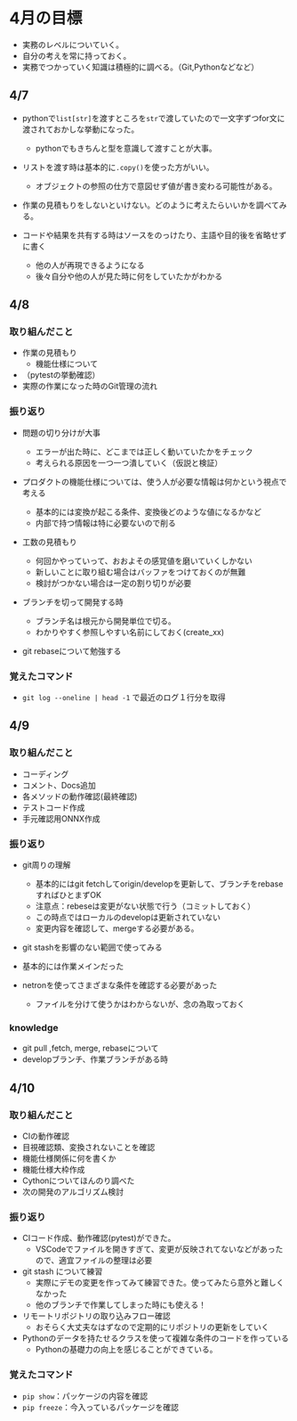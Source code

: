 # 4月の目標
- 実務のレベルについていく。
- 自分の考えを常に持っておく。
- 実務でつかっていく知識は積極的に調べる。（Git,Pythonなどなど）


## 4/7
- pythonで`list[str]`を渡すところを`str`で渡していたので一文字ずつfor文に渡されておかしな挙動になった。
  - pythonでもきちんと型を意識して渡すことが大事。

- リストを渡す時は基本的に`.copy()`を使った方がいい。
  - オブジェクトの参照の仕方で意図せず値が書き変わる可能性がある。

- 作業の見積もりをしないといけない。どのように考えたらいいかを調べてみる。
  
- コードや結果を共有する時はソースをのっけたり、主語や目的後を省略せずに書く
  - 他の人が再現できるようになる
  - 後々自分や他の人が見た時に何をしていたかがわかる

## 4/8
### 取り組んだこと
- 作業の見積もり
  - 機能仕様について 
- （pytestの挙動確認）
- 実際の作業になった時のGit管理の流れ


### 振り返り
- 問題の切り分けが大事
  - エラーが出た時に、どこまでは正しく動いていたかをチェック
  - 考えられる原因を一つ一つ潰していく（仮説と検証）

- プロダクトの機能仕様については、使う人が必要な情報は何かという視点で考える
  - 基本的には変換が起こる条件、変換後どのような値になるかなど
  - 内部で持つ情報は特に必要ないので削る
- 工数の見積もり
  - 何回かやっていって、おおよその感覚値を磨いていくしかない
  - 新しいことに取り組む場合はバッファをつけておくのが無難
  - 検討がつかない場合は一定の割り切りが必要
- ブランチを切って開発する時
  - ブランチ名は根元から開発単位で切る。
  - わかりやすく参照しやすい名前にしておく(create_xx)
- git rebaseについて勉強する

### 覚えたコマンド
- `git log --oneline | head -1` で最近のログ１行分を取得




## 4/9
### 取り組んだこと
- コーディング
- コメント、Docs追加
- 各メソッドの動作確認(最終確認)
- テストコード作成
- 手元確認用ONNX作成

### 振り返り
- git周りの理解
  - 基本的にはgit fetchしてorigin/developを更新して、ブランチをrebaseすればひとまずOK
  - 注意点：rebeseは変更がない状態で行う（コミットしておく）
  - この時点ではローカルのdevelopは更新されていない
  - 変更内容を確認して、mergeする必要がある。

- git stashを影響のない範囲で使ってみる
- 基本的には作業メインだった

- netronを使ってさまざまな条件を確認する必要があった
  - ファイルを分けて使うかはわからないが、念の為取っておく


### knowledge
- git pull ,fetch, merge, rebaseについて
- developブランチ、作業ブランチがある時


## 4/10
### 取り組んだこと
- CIの動作確認
- 目視確認類、変換されないことを確認
- 機能仕様関係に何を書くか
- 機能仕様大枠作成
- Cythonについてほんのり調べた
- 次の開発のアルゴリズム検討


### 振り返り
- CIコード作成、動作確認(pytest)ができた。
  - VSCodeでファイルを開きすぎて、変更が反映されてないなどがあったので、適宜ファイルの整理は必要
- git stash について練習
  - 実際にデモの変更を作ってみて練習できた。使ってみたら意外と難しくなかった
  - 他のブランチで作業してしまった時にも使える！
- リモートリポジトリの取り込みフロー確認
  - おそらく大丈夫なはずなので定期的にリポジトリの更新をしていく
- Pythonのデータを持たせるクラスを使って複雑な条件のコードを作っている
  - Pythonの基礎力の向上を感じることができている。


### 覚えたコマンド
- `pip show`：パッケージの内容を確認
- `pip freeze`：今入っているパッケージを確認
